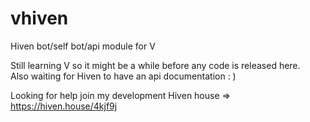# vhiven
Hiven bot/self bot/api module for V



Still learning V so it might be a while before any code is released here.  
Also waiting for Hiven to have an api documentation : )


Looking for help join my development Hiven house => https://hiven.house/4kjf9j

